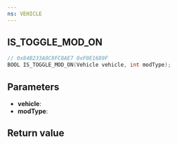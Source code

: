 ```yaml
---
ns: VEHICLE
---
```

## IS_TOGGLE_MOD_ON

```c
// 0x84B233A8C8FC8AE7 0xF0E1689F
BOOL IS_TOGGLE_MOD_ON(Vehicle vehicle, int modType);
```


## Parameters
* **vehicle**: 
* **modType**: 

## Return value
